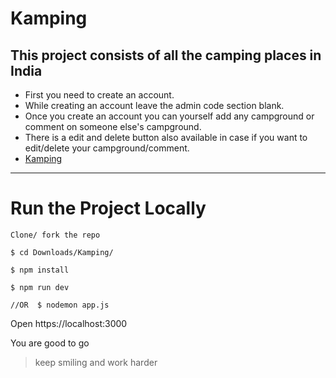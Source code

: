 # Kamping
**This project consists of all the camping places in India**
---
- First you need to create an account.
- While creating an account leave the admin code section blank.
- Once you create an account you can yourself add any campground or comment on someone else's campground.
- There is a edit and delete button also available in case if you want to edit/delete your campground/comment.
- [Kamping](https://vast-plains-35866.herokuapp.com/)
---

# Run the Project Locally
    Clone/ fork the repo 

    $ cd Downloads/Kamping/
    
    $ npm install
    
    $ npm run dev  
    
    //OR  $ nodemon app.js
    
    
Open https://localhost:3000
    
You are good to go
    
>keep smiling and work harder
